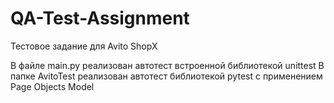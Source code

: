 # QA-Test-Assignment
Тестовое задание для Avito ShopX

В файле main.py реализован автотест встроенной библиотекой unittest
В папке AvitoTest реализован автотест библиотекой pytest с применением Page Objects Model
